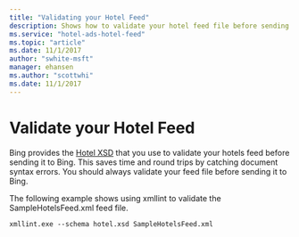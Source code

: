 ```yaml
---
title: "Validating your Hotel Feed"
description: Shows how to validate your hotel feed file before sending it to Bing.
ms.service: "hotel-ads-hotel-feed"
ms.topic: "article"
ms.date: 11/1/2017
author: "swhite-msft"
manager: ehansen
ms.author: "scottwhi"
ms.date: 11/1/2017
---
```


# Validate your Hotel Feed

Bing provides the [Hotel XSD](https://bhacstatic.blob.core.windows.net/schemas/hotel.xsd) that you use to validate your hotels feed before sending it to Bing. This saves time and round trips by catching document syntax errors. You should always validate your feed file before sending it to Bing.

The following example shows using xmllint to validate the SampleHotelsFeed.xml feed file.

```
xmllint.exe --schema hotel.xsd SampleHotelsFeed.xml
```
